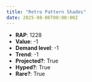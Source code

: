 ```yaml
---
title: "Retro Pattern Shades"
date: 2025-08-06T00:00:00Z
---
```

- **RAP**: 1228
- **Value**: -1
- **Demand level**: -1
- **Trend**: -1
- **Projected?**: True
- **Hyped?**: True
- **Rare?**: True
